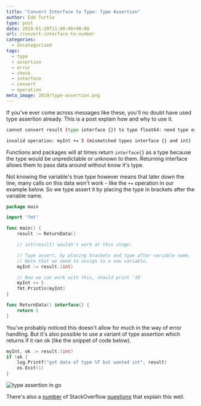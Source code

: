 ```yaml
---
title: "Convert Interface to Type: Type Assertion"
author: Edd Turtle
type: post
date: 2019-01-28T11:00:00+00:00
url: /convert-interface-to-number
categories:
  - Uncategorized
tags:
  - type
  - assertion
  - error
  - check
  - interface
  - convert
  - operation
meta_image: 2019/type-assertion.png
---
```


If you've ever come across messages like these, you'll no doubt have used type assertion already. This is a post explain how and why to use it.

```bash
cannot convert result (type interface {}) to type float64: need type assertion
```

```bash
invalid operation: myInt += 5 (mismatched types interface {} and int)
```

Functions and packages will at times return `interface{}` as a type because the type would be unpredictable or unknown to them. Returning interface allows them to pass data around without know it's type. 

Not knowing the variable's true type however means that later down the line, many calls on this data won't work - like the `+=` operation in our example below. So we type assert it by placing the type in brackets after the variable name.

```go
package main

import "fmt"

func main() {
    result := ReturnData()

    // int(result) wouldn't work at this stage:

    // Type assert, by placing brackets and type after variable name.
    // Note that we need to assign to a new variable.
    myInt := result.(int)

    // Now we can work with this, should print '10'
    myInt += 5
    fmt.Println(myInt)
}

func ReturnData() interface{} {
    return 5
}
```

You've probably noticed this doesn't allow for much in the way of error handling. But it's also possible to use a variant of type assertion which returns if it ran ok (like the snippet of code below).

```go
myInt, ok := result.(int)
if !ok {
    log.Printf("got data of type %T but wanted int", result)
    os.Exit(1)
}
```

![type assertion in go](/img/2019/type-assertion.png)

There's also a [number](https://stackoverflow.com/questions/18041334/convert-interface-to-int/18041561) of StackOverflow [questions](https://stackoverflow.com/questions/27137521/how-to-convert-interface-to-string) that explain this well.